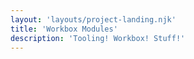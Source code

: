 ```yaml
---
layout: 'layouts/project-landing.njk'
title: 'Workbox Modules'
description: 'Tooling! Workbox! Stuff!'
---
```

